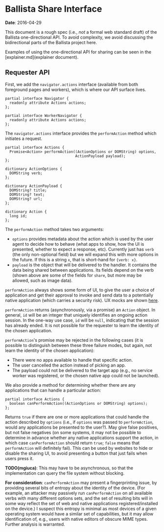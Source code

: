 # Ballista Share Interface

**Date**: 2016-04-29

This document is a rough spec (i.e., *not* a formal web standard draft) of the
Ballista one-directional API. To avoid complexity, we avoid discussing the
bidirectional parts of the Ballista project here.

Examples of using the one-directional API for sharing can be seen in the
[explainer.md](explainer document).

## Requester API

First, we add the `navigator.actions` interface (available from both foreground
pages and workers), which is where our API surface lives.

```WebIDL
partial interface Navigator {
  readonly attribute Actions actions;
};

partial interface WorkerNavigator {
  readonly attribute Actions actions;
};
```

The `navigator.actions` interface provides the `performAction` method which
initiates a request.

```WebIDL
partial interface Actions {
  Promise<Action> performAction((ActionOptions or DOMString) options,
                                ActionPayload payload);
};

dictionary ActionOptions {
  DOMString verb;
};

dictionary ActionPayload {
  DOMString? title;
  DOMString? text;
  DOMString? url;
};

dictionary Action {
  long id;
};
```

The `performAction` method takes two arguments:
* `options` provides metadata about the action which is used by the user agent
  to decide how to behave (what apps to show, how the UI is presented, whether
  to expect a response, etc). Currently just has `verb` (the only non-optional
  field) but we will expand this with more options in the future. If this is a
  string `x`, that is short-hand for `{verb: x}`.
* `payload` is the object that will be delivered to the handler. It contains the
  data being shared between applications. Its fields depend on the verb (shown
  above are some of the fields for `share`, but more may be allowed, such as
  image data).

`performAction` always shows some form of UI, to give the user a choice of
application and get their approval to invoke and send data to a potentially
native application (which carries a security risk). UX mocks are shown
[here](user_flow.md).

`performAction` returns (asynchronously, via a promise) an `Action` object. In
general, `id` will be an integer that uniquely identifies an ongoing action
session. In the one-way use case, `id` will be `null`, indicating that the
session has already ended. It is not possible for the requester to learn the
identity of the chosen application.

`performAction`'s promise may be rejected in the following cases (it is possible
to distinguish between these three failure modes, but again, not learn the
identity of the chosen application):

* There were no apps available to handle that specific action.
* The user cancelled the action instead of picking an app.
* The payload could not be delivered to the target app (e.g., no service worker
  was registered, or the chosen native app could not be launched).

We also provide a method for determining whether there are any applications that
can handle a particular action:

```WebIDL
partial interface Actions {
  boolean canPerformAction((ActionOptions or DOMString) options);
};
```

Returns `true` if there are one or more applications that could handle the
action described by `options` (i.e., if `options` was passed to `performAction`,
would any applications be presented to the user?). May give false positives, but
not false negatives (on some systems, it may not be possible to determine in
advance whether any native applications support the action, in which case
`canPerformAction` should return `true`; `false` means that `performAction` will
definitely fail). This can be used by websites to hide or disable the sharing
UI, to avoid presenting a button that just fails when users press it.

**TODO(mgiuca)**: This may have to be asynchronous, so that the implementation
can query the file system without blocking.

**For consideration**: `canPerformAction` may present a fingerprinting issue, by
providing several bits of entropy about the identity of the device. (For
example, an attacker may passively run `canPerformAction` on all available verbs
with many different options sets, and the set of resulting bits will in some way
reflect the set of web and native applications registered/installed on the
device.) I suspect this entropy is minimal as most devices of a given operating
system would have a similar set of capabilities, but it may allow identification
of, e.g., users with native editors of obscure MIME types. Further analysis is
warranted.
